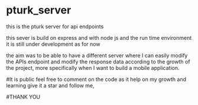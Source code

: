 # pturk_server
this is the pturk server for api endpoints

this sever is build on express and with node js and the run time environment
it is still under development as for now

the aim was to be able to have a different server where I can easily modify the APIs endpoint and modify the response data
according to the growth of the project, more specifically when I want to build a mobile application.

#It is public
feel free to comment on the code as it help on my growth and learning
give it a star and follow me,

#THANK YOU
